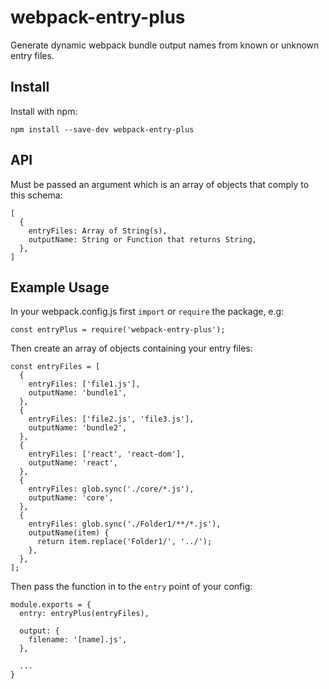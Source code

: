 # webpack-entry-plus

Generate dynamic webpack bundle output names from known or unknown entry files.

## Install

Install with npm:

```
npm install --save-dev webpack-entry-plus
```

## API

Must be passed an argument which is an array of objects that comply to this schema:

```
[
  {
    entryFiles: Array of String(s),
    outputName: String or Function that returns String,
  },
]
```

## Example Usage

In your webpack.config.js first `import` or `require` the package, e.g:

```
const entryPlus = require('webpack-entry-plus');
```

Then create an array of objects containing your entry files:

```
const entryFiles = [
  {
    entryFiles: ['file1.js'],
    outputName: 'bundle1',
  },
  {
    entryFiles: ['file2.js', 'file3.js'],
    outputName: 'bundle2',
  },
  {
    entryFiles: ['react', 'react-dom'],
    outputName: 'react',
  },
  {
    entryFiles: glob.sync('./core/*.js'),
    outputName: 'core',
  },
  {
    entryFiles: glob.sync('./Folder1/**/*.js'),
    outputName(item) {
      return item.replace('Folder1/', '../');
    },
  },
];
```

Then pass the function in to the `entry` point of your config:

```
module.exports = {
  entry: entryPlus(entryFiles),

  output: {
    filename: '[name].js',
  },

  ...
}
```
